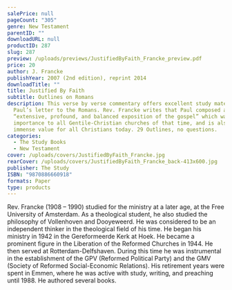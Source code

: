```yaml
---
salePrice: null
pageCount: "305"
genre: New Testament
parentID: ""
downloadURL: null
productID: 287
slug: 287
preview: /uploads/previews/JustifiedByFaith_Francke_preview.pdf
price: 20
author: J. Francke
publishYear: 2007 (2nd edition), reprint 2014
downloadTitle: ""
title: Justified By Faith
subtitle: Outlines on Romans
description: This verse by verse commentary offers excellent study material on
  Paul’s letter to the Romans. Rev. Francke writes that Paul composed an
  “extensive, profound, and balanced exposition of the gospel” which was of
  importance to all Gentile-Christian churches of that time, and is also of
  immense value for all Christians today. 29 Outlines, no questions.
categories:
  - The Study Books
  - New Testament
cover: /uploads/covers/JustifiedByFaith_Francke.jpg
rearCover: /uploads/covers/JustifiedByFaith_Francke_back-413x600.jpg
publisher: The Study
ISBN: "9870886660918"
formats: Paper
type: products
---
```

Rev. Francke (1908 – 1990) studied for the ministry at a later age, at the Free University of Amsterdam. As a theological student, he also studied the philosophy of Vollenhoven and Dooyeweerd. He was considered to be an independent thinker in the theological field of his time. He began his ministry in 1942 in the Gereformeerde Kerk at Hoek. He became a prominent figure in the Liberation of the Reformed Churches in 1944. He then served at Rotterdam-Delfshaven. During this time he was instrumental in the establishment of the GPV (Reformed Political Party) and the GMV (Society of Reformed Social-Economic Relations). His retirement years were spent in Emmen, where he was active with study, writing, and preaching until 1988. He authored several books.